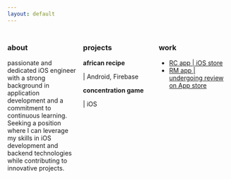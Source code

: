 ```yaml
---
layout: default
---
```


<div style="display: flex; justify-content: space-between; margin-top: 20px; gap: 10px;">
  <div style="flex: 1;">
    <h3>about</h3>
    <p>passionate and dedicated iOS engineer with a strong background in application development and a commitment to
    continuous learning. Seeking a position where I can leverage my skills in iOS development and backend technologies
    while contributing to innovative projects.</p>
  </div>
  <div style="flex: 1;">
    <h3>projects</h3>
    <h4 style="display: inline;">african recipe</h4><p> | Android, Firebase</p>
    <h4 style="display: inline;">concentration game</h4><p> | iOS</p>
  </div>
  <div style="flex: 1;">
    <h3>work</h3>
    <ul>
      <li><a href="https://apple.co/42thJFm" target="_blank">RC app | iOS store</a></li>
      <li><a href="https://testflight.apple.com/join/gaThcrdG" target="_blank">RM app | undergoing review on App store</a></li>
    </ul>
  </div>
</div>
